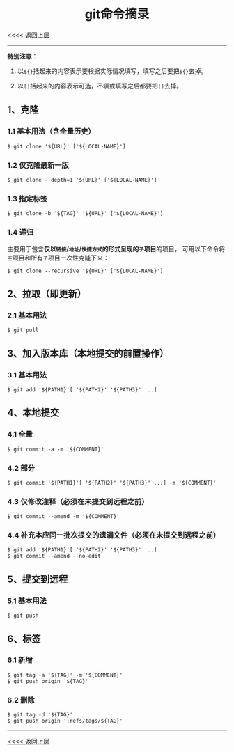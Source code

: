 <meta http-equiv="Content-Type" content="text/html; charset=utf-8">

# <center>git命令摘录</center>

[<<<< 返回上层](记不住又用得多的东东.md)

---------------------------------------------------------------------------

**特别注意**：

1. 以`${}`括起来的内容表示要根据实际情况填写，填写之后要把`${}`去掉。

2. 以`[]`括起来的内容表示可选，不填或填写之后都要把`[]`去掉。

## 1、克隆

### 1.1 基本用法（含全量历史）

````
$ git clone '${URL}' ['${LOCAL-NAME}']
````

### 1.2 仅克隆最新一版

````
$ git clone --depth=1 '${URL}' ['${LOCAL-NAME}']
````

### 1.3 指定标签

````
$ git clone -b '${TAG}' '${URL}' ['${LOCAL-NAME}']
````

### 1.4 递归

主要用于包含**仅以`链接`/`地址`/`快捷方式`的形式呈现的`子`项目**的项目，
可用以下命令将`主`项目和所有`子`项目一次性克隆下来：

````
$ git clone --recursive '${URL}' ['${LOCAL-NAME}']
````

## 2、拉取（即更新）

### 2.1 基本用法

````
$ git pull
````

## 3、加入版本库（本地提交的前置操作）

### 3.1 基本用法

````
$ git add '${PATH1}'[ '${PATH2}' '${PATH3}' ...]
````

## 4、本地提交

### 4.1 全量

````
$ git commit -a -m '${COMMENT}'
````

### 4.2 部分

````
$ git commit '${PATH1}'[ '${PATH2}' '${PATH3}' ...] -m '${COMMENT}'
````

### 4.3 仅修改注释（必须在未提交到远程之前）

````
$ git commit --amend -m '${COMMENT}'
````

### 4.4 补充本应同一批次提交的遗漏文件（必须在未提交到远程之前）

````
$ git add '${PATH1}'[ '${PATH2}' '${PATH3}' ...]
$ git commit --amend --no-edit
````

## 5、提交到远程

### 5.1 基本用法

````
$ git push
````

## 6、标签

### 6.1 新增

````
$ git tag -a '${TAG}' -m '${COMMENT}'
$ git push origin '${TAG}'
````

### 6.2 删除

````
$ git tag -d '${TAG}'
$ git push origin ':refs/tags/${TAG}'
````

---------------------------------------------------------------------------

[<<<< 返回上层](记不住又用得多的东东.md)

